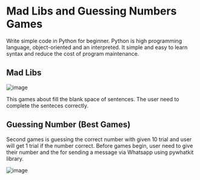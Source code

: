 # Mad Libs and Guessing Numbers Games

Write simple code in Python for beginner. Python is high programming language, object-oriented and an interpreted. It simple and easy to learn syntax and reduce the cost of program maintenance. 

## Mad Libs 

![image](https://user-images.githubusercontent.com/58493813/129863842-8857e238-9f4e-4f99-a96f-5d9ed403c8a8.png)

This games about fill the blank space of sentences. The user need to complete the senteces correctly.

## Guessing Number (Best Games)

Second games is guessing the correct number with given 10 trial and user will get 1 trial if the number correct. Before games begin, user need to give their number and the for sending a message via Whatsapp using pywhatkit library. 

![image](https://user-images.githubusercontent.com/58493813/129863442-4d3fa0d3-f6fb-456c-9b06-4cf2ea27eb7e.png)


